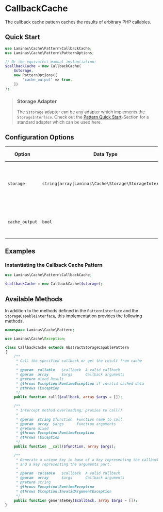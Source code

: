 # CallbackCache

The callback cache pattern caches the results of arbitrary PHP callables.

## Quick Start

```php
use Laminas\Cache\Pattern\CallbackCache;
use Laminas\Cache\Pattern\PatternOptions;

// Or the equivalent manual instantiation:
$callbackCache = new CallbackCache(
    $storage,
    new PatternOptions([
        'cache_output' => true,
    ])
);
```

> ### Storage Adapter
>
> The `$storage` adapter can be any adapter which implements the `StorageInterface`. Check out the [Pattern Quick Start](./intro.md#quick-start)-Section for a standard adapter which can be used here.

## Configuration Options

Option | Data Type | Default Value | Description
------ | --------- | ------------- | -----------
`storage` | `string\|array\|Laminas\Cache\Storage\StorageInterface` | none | **deprecated** Adapter used for reading and writing cached data.
`cache_output` | `bool` | `true` | Whether or not to cache callback output.

## Examples

### Instantiating the Callback Cache Pattern

```php
use Laminas\Cache\Pattern\CallbackCache;

$callbackCache = new CallbackCache($storage);
```

## Available Methods

In addition to the methods defined in the `PatternInterface` and the `StorageCapableInterface`, this
implementation provides the following methods.

```php
namespace Laminas\Cache\Pattern;

use Laminas\Cache\Exception;

class CallbackCache extends AbstractStorageCapablePattern
{
    /**
     * Call the specified callback or get the result from cache
     *
     * @param  callable   $callback  A valid callback
     * @param  array      $args      Callback arguments
     * @return mixed Result
     * @throws Exception\RuntimeException if invalid cached data
     * @throws \Exception
     */
    public function call($callback, array $args = []);

    /**
     * Intercept method overloading; proxies to call()
     *
     * @param  string $function  Function name to call
     * @param  array  $args      Function arguments
     * @return mixed
     * @throws Exception\RuntimeException
     * @throws \Exception
     */
    public function __call($function, array $args);

    /**
     * Generate a unique key in base of a key representing the callback part
     * and a key representing the arguments part.
     *
     * @param  callable   $callback  A valid callback
     * @param  array      $args      Callback arguments
     * @return string
     * @throws Exception\RuntimeException
     * @throws Exception\InvalidArgumentException
     */
    public function generateKey($callback, array $args = []);
}
```
